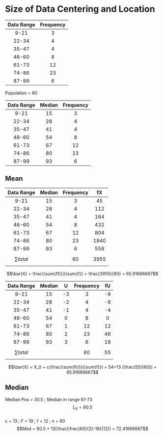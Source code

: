 <h1>Size of Data Centering and Location</h1>  

| Data Range | Frequency |  
| :--------: | :-------: |  
| 9-21 | 3 |  
| 22-34 | 4 |  
| 35-47 | 4 |  
| 48-60 | 8 |  
| 61-73 | 12 |  
| 74-86 | 23 |  
| 87-99 | 6 |  

Population = 60  

| Data Range | Median | Frequency |  
| :--------: | :----: | :-------: |  
| 9-21 | 15 | 3 |  
| 22-34 | 28 | 4 |  
| 35-47 | 41 | 4 |  
| 48-60 | 54 | 8 |  
| 61-73 | 67 | 12 |  
| 74-86 | 80 | 23 |  
| 87-99 | 93 | 6 |  
  
<h2>Mean</h2>  

| Data Range | Median | Frequency | fX  |  
| :--------: | :----: | :-------: | :-: | 
| 9-21 | 15 | 3 | 45 |  
| 22-34 | 28 | 4 | 112 |  
| 35-47 | 41 | 4 | 164 |  
| 48-60 | 54 | 8 | 432 |  
| 61-73 | 67 | 12 | 804 |  
| 74-86 | 80 | 23 | 1840 |  
| 87-99 | 93 | 6 | 558 |  
| $$\sum total$$ | | 60 | 3955 |  

$$\bar{X} = \frac{\sum{fX}}{\sum{f}} = \frac{3955}{60} = 65.91666667$$  

| Data Range | Median |  U  | Frequency|  fU  |  
| :--------: | :----: | :-: |:-------: | :--: | 
| 9-21 | 15 | -3 | 3 | -9 |  
| 22-34 | 28 | -2 | 4 | -8 |  
| 35-47 | 41 | -1 | 4 | -4 |  
| 48-60 | 54 | 0 | 8 | 0 |  
| 61-73 | 67 | 1 | 12 | 12 |  
| 74-86 | 80 | 2 | 23 | 46 |  
| 87-99 | 93 | 3 | 6 | 18 |  
| $$\sum total$$ | | | 60 | 55 |  

$$\bar{X} = X_0 + c(\frac{\sum{fU}}{\sum{f}}) = 54+13 (\frac{55}{60}) = 65.91666667$$  

<h2>Median</h2>  

Median Pos = 30.5 ; Median in range 61-73  
$$L_0 = 60.5$$  
c = 13 ; F = 19 ; f = 12 ; n = 60  
$$Med = 60.5 + 13(\frac{\frac{60}{2}-19}{12}) = 72.41666667$$  


